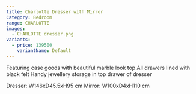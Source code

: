 ```yaml
---
title: Charlotte Dresser with Mirror
Category: Bedroom
range: CHARLOTTE
images:
  - CHARLOTTE dresser.png
variants:
  - price: 139500
    variantName: Default
---
```


Featuring case goods with beautiful marble look top
All drawers lined with black felt
Handy jewellery storage in top drawer of dresser

Dresser: W146xD45.5xH95 cm
Mirror: W100xD4xH110 cm
